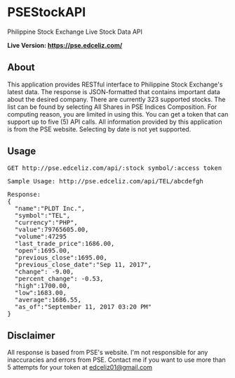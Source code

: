 # PSEStockAPI
Philippine Stock Exchange Live Stock Data API

<strong>Live Version: <a href='https://pse.edceliz.com/'>https://pse.edceliz.com/</a></strong>

<h2>About</h2>
<p>This application provides RESTful interface to Philippine Stock Exchange's latest data. The response is JSON-formatted that contains important data about the desired company. There are currently 323 supported stocks. The list can be found by selecting All Shares in PSE Indices Composition. For computing reason, you are limited in using this. You can get a token that can support up to five (5) API calls. All information provided by this application is from the PSE website. Selecting by date is not yet supported.</p>

<h2>Usage</h2>
<pre>GET http://pse.edceliz.com/api/:stock_symbol/:access_token</pre>
<pre>Sample Usage: http://pse.edceliz.com/api/TEL/abcdefgh</pre>
<pre>
Response:
{
  "name":"PLDT Inc.",
  "symbol":"TEL",
  "currency":"PHP",
  "value":79765605.00,
  "volume":47295
  "last_trade_price":1686.00,
  "open":1695.00,
  "previous_close":1695.00,
  "previous_close_date":"Sep 11, 2017",
  "change": -9.00,
  "percent_change": -0.53,
  "high":1700.00,
  "low":1683.00,
  "average":1686.55,
  "as_of":"September 11, 2017 03:20 PM"
}
</pre>

<h2>Disclaimer</h2>
<p>All response is based from PSE's website. I'm not responsible for any inaccuracies and errors from PSE. Contact me if you want to use more than 5 attempts for your token at <a href='mailto:edceliz01@gmail.com'>edceliz01@gmail.com</a></p>
